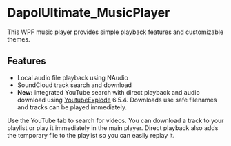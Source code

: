 # DapolUltimate_MusicPlayer

This WPF music player provides simple playback features and customizable themes.

## Features
- Local audio file playback using NAudio
- SoundCloud track search and download
- **New:** integrated YouTube search with direct playback and audio download using [YoutubeExplode](https://github.com/Tyrrrz/YoutubeExplode) 6.5.4.
  Downloads use safe filenames and tracks can be played immediately.

Use the YouTube tab to search for videos. You can download a track to your playlist or play it immediately in the main player. Direct playback also adds the temporary file to the playlist so you can easily replay it.
